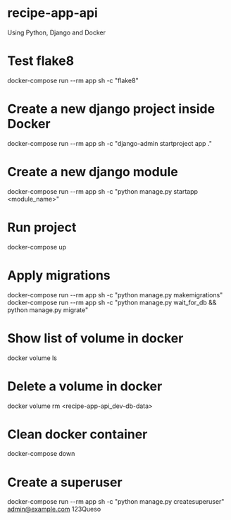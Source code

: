 # recipe-app-api
Using Python, Django and Docker

# Test flake8
docker-compose run --rm app sh -c "flake8"

# Create a new django project inside Docker
docker-compose run --rm app sh -c "django-admin startproject app ."

# Create a new django module
docker-compose run --rm app sh -c "python manage.py startapp <module_name>"

# Run project
docker-compose up

# Apply migrations
docker-compose run --rm app sh -c "python manage.py makemigrations"
docker-compose run --rm app sh -c "python manage.py wait_for_db && python manage.py migrate"

# Show list of volume in docker
docker volume ls

# Delete a volume in docker
docker volume rm <recipe-app-api_dev-db-data> 

# Clean docker container
docker-compose down

# Create a superuser
docker-compose run --rm app sh -c "python manage.py createsuperuser"
admin@example.com
123Queso
